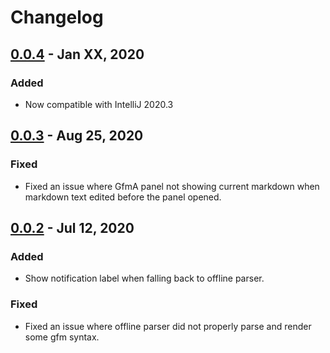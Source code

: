 # Changelog

## [0.0.4] - Jan XX, 2020
### Added
- Now compatible with IntelliJ 2020.3

## [0.0.3] - Aug 25, 2020
### Fixed
- Fixed an issue where GfmA panel not showing current markdown when markdown text edited before the panel opened.

## [0.0.2] - Jul 12, 2020
### Added
- Show notification label when falling back to offline parser.
### Fixed
- Fixed an issue where offline parser did not properly parse and render some gfm syntax.

[0.0.4]: https://github.com/Hinaser/gfm-advanced/releases/tag/v0.0.4
[0.0.3]: https://github.com/Hinaser/gfm-advanced/releases/tag/v0.0.3
[0.0.2]: https://github.com/Hinaser/gfm-advanced/releases/tag/v0.0.2